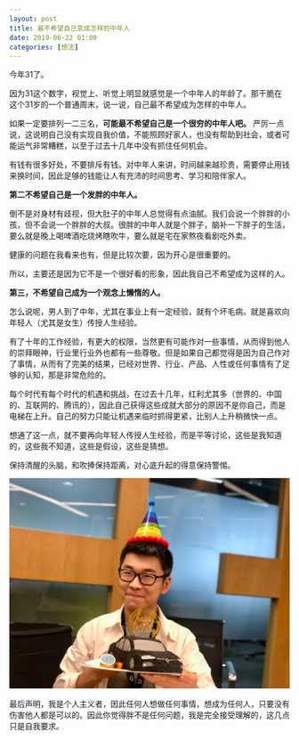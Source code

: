 ```yaml
---
layout: post
title: 最不希望自己变成怎样的中年人
date: 2019-06-22 01:00
categories: [想法]
---
```


今年31了。

因为31这个数字，视觉上、听觉上明显就感觉是一个中年人的年龄了。那干脆在这个31岁的一个普通周末，说一说，自己最不希望成为怎样的中年人。

如果一定要排列一二三名，**可能最不希望自己是一个很穷的中年人吧。** 严厉一点说，这说明自己没有实现自我价值，不能照顾好家人，也没有帮助到社会，或者可能运气非常糟糕，以至于过去十几年中没有抓住任何机会。

有钱有很多好处，不要排斥有钱。对中年人来讲，时间越来越珍贵，需要停止用钱来换时间，因此足够的钱能让人有充沛的时间思考、学习和陪伴家人。

**第二不希望自己是一个发胖的中年人。**

倒不是对身材有歧视，但大肚子的中年人总觉得有点油腻。我们会说一个胖胖的小孩，但不会说一个胖胖的大叔。很胖的中年人就是个胖子，脑补一下胖子的生活，要么就是晚上喝啤酒吃烧烤瞎吹牛，要么就是宅在家熬夜看剧吃外卖。

健康的问题在我看来也有，但是比较次要，因为开心是很重要的。

所以，主要还是因为它不是一个很好看的形象，因此我自己不希望成为这样的人。

**第三，不希望自己成为一个观念上懒惰的人。**

怎么说呢，男人到了中年，尤其在事业上有一定经验，就有个坏毛病。就是喜欢向年轻人（尤其是女生）传授人生经验。

有了十年的工作经验，有更大的权限，当然更有可能作对一些事情，从而得到他人的崇拜眼神，行业里行业外也都有一些尊敬。但是如果自己都觉得是因为自己作对了事情，从而有了完美的结果，已经对世界、行业、产品、人性或任何事情有了足够的认知，那是非常危险的。

每个时代有每个时代的机遇和挑战，在过去十几年，红利尤其多（世界的、中国的、互联网的、腾讯的），因此自己获得这些成就大部分的原因不是你自己，而是电梯在上升。自己的努力只能让机遇来临时抓得更紧，比别人上升稍微快一点。

想通了这一点，就不要再向年轻人传授人生经验，而是平等讨论，这些是我知道的，这些我不知道，这些是假设，这些是猜想。

保持清醒的头脑，和吹捧保持距离，对心底升起的得意保持警惕。

![](/files/2019/06/birthday.jpg)

最后声明，我是个人主义者，因此任何人想做任何事情，想成为任何人，只要没有伤害他人都是可以的。因此你觉得胖不是任何问题，我是完全接受理解的，这几点只是自我要求。
